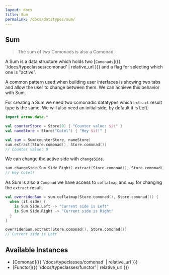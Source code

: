 ```yaml
---
layout: docs
title: Sum
permalink: /docs/datatypes/sum/
---
```


## Sum

> The sum of two Comonads is also a Comonad.

A Sum is a data structure which holds two [`Comonads`]({{ '/docs/typeclasses/comonad' | relative_url }}) and a flag for selecting which one is "active".

A common pattern used when building user interfaces is showing two tabs and allow the user to change between them. We can achieve this behavior with Sum.

For creating a Sum we need two comonadic datatypes which `extract` result type is the same. We will also need an initial side, by default it is Left.

```kotlin
import arrow.data.*

val counterStore = Store(0) { "Counter value: $it" }
val nameStore = Store("Cotel") { "Hey $it!" }

val sum = Sum(counterStore, nameStore)
sum.extract(Store.comonad(), Store.comonad())
// Counter value: 0
```

We can change the active side with `changeSide`.

```kotlin
sum.changeSide(Sum.Side.Right).extract(Store.comonad(), Store.comonad())
// Hey Cotel!
```

As Sum is also a `Comonad` we have access to `coflatmap` and `map` for changing the `extract` result.

```kotlin
val overridenSum = sum.coflatmap(Store.comonad(), Store.comonad()) {
  when (it.side) {
    is Sum.Side.Left -> "Current side is Left"
    is Sum.Side.Right -> "Current side is Right"
  }
}

overridenSum.extract(Store.comonad(), Store.comonad())
// Current side is Left
```

## Available Instances

* [Comonad]({{ '/docs/typeclasses/comonad' | relative_url }})
* [Functor]({{ '/docs/typeclasses/functor' | relative_url }})
